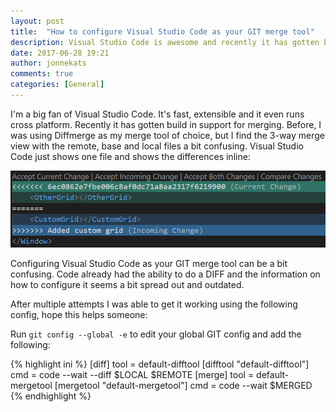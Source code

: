 ```yaml
---
layout: post
title:  "How to configure Visual Studio Code as your GIT merge tool"
description: Visual Studio Code is awesome and recently it has gotten build in support for merging.
date: 2017-06-28 19:21
author: jonnekats
comments: true
categories: [General]
---
```

I'm a big fan of Visual Studio Code. It's fast, extensible and it even runs cross platform. Recently it
has gotten build in support for merging. Before, I was using Diffmerge as my merge tool of choice, but I 
find the 3-way merge view with the remote, base and local files a bit confusing. Visual Studio Code just 
shows one file and shows the differences inline:

![](/assets/images/codemerge.png)

Configuring Visual Studio Code as your GIT merge tool can be a bit confusing. Code already had the ability
to do a DIFF and the information on how to configure it seems a bit spread out and outdated.

After multiple attempts I was able to get it working using the following config, hope this helps someone:

Run `git config --global -e` to edit your global GIT config and add the following: 

{% highlight ini %}
[diff]
    tool = default-difftool
[difftool "default-difftool"]
    cmd = code --wait --diff $LOCAL $REMOTE
[merge]
    tool = default-mergetool
[mergetool "default-mergetool"]
    cmd = code --wait $MERGED
{% endhighlight %}